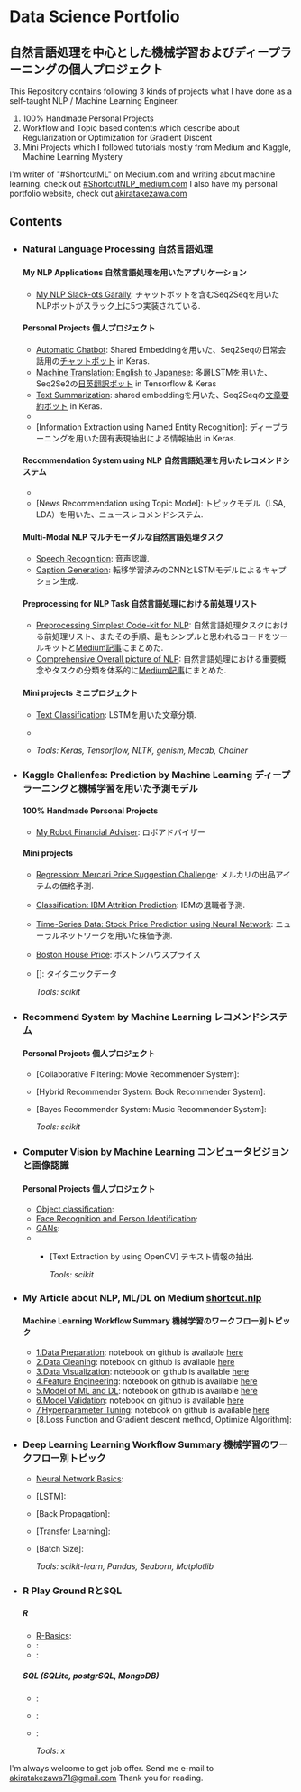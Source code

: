 # Data Science Portfolio
## 自然言語処理を中心とした機械学習およびディープラーニングの個人プロジェクト
This Repository contains following 3 kinds of projects what I have done as a self-taught NLP / Machine Learning Engineer.
1. 100% Handmade Personal Projects
2. Workflow and Topic based contents which describe about Regularization or Optimization for Gradient Discent
3. Mini Projects which I followed tutorials mostly from Medium and Kaggle, Machine Learning Mystery

I'm writer of "#ShortcutML" on Medium.com and writing about machine learning. check out [#ShortcutNLP_medium.com](https://medium.com/shortcutnlp)
I also have my personal portfolio website, check out [akiratakezawa.com](https://www.resume.id/samurainote/works)


## Contents

- ### Natural Language Processing 自然言語処理

	#### My NLP Applications 自然言語処理を用いたアプリケーション
	- [My NLP Slack-ots Garally](https://myseq2seqbotplaygroud.slack.com/messages/DGCP3A6QL/?): チャットボットを含むSeq2Seqを用いたNLPボットがスラック上に5つ実装されている.
	#### Personal Projects 個人プロジェクト
	- [Automatic Chatbot](https://github.com/samurainote/chatbot_slack_keras): Shared Embeddingを用いた、Seq2Seqの日常会話用の[チャットボット]() in Keras.
	- [Machine Translation: English to Japanese](https://github.com/samurainote/chatbot_slack_keras): 多層LSTMを用いた、Seq2Se2の[日英翻訳ボット]() in Tensorflow & Keras
	- [Text Summarization](https://github.com/samurainote/AbstractTextSummarization_Seq2Seq_Chainer): shared embeddingを用いた、Seq2Seqの[文章要約ボット]() in Keras.
	- [Sentiment Analysis using RNN]: 転移学習を用いた感情分析.
	- [Information Extraction using Named Entity Recognition]: ディープラーニングを用いた固有表現抽出による情報抽出 in Keras.
  #### Recommendation System using NLP 自然言語処理を用いたレコメンドシステム
	- [Movie Contents Based Recommendation using Deep Learning]: RNNモデルによる映画レコメンドシステム.
	- [News Recommendation using Topic Model]: トピックモデル（LSA, LDA）を用いた、ニュースレコメンドシステム.
	#### Multi-Modal NLP マルチモーダルな自然言語処理タスク
	- [Speech Recognition](): 音声認識.
	- [Caption Generation](): 転移学習済みのCNNとLSTMモデルによるキャプション生成.
  #### Preprocessing for NLP Task 自然言語処理における前処理リスト
	- [Preprocessing Simplest Code-kit for NLP](https://github.com/samurainote/nlp_preprocessing_tool-kit): 自然言語処理タスクにおける前処理リスト、またその手順、最もシンプルと思われるコードをツールキットと[Medium記事](https://medium.com/shortcutnlp/the-comprehensive-nlp-preprocessing-list-and-simplest-code-kit-shortcutnlp-7a6f7a8963b9)にまとめた.
	- [Comprehensive Overall picture of NLP](https://medium.com/shortcutnlp/a-comprehensive-overall-picture-of-nlp-in-2019-shortcutnlp-e661b5726511): 自然言語処理における重要概念やタスクの分類を体系的に[Medium記事](https://medium.com/shortcutnlp/a-comprehensive-overall-picture-of-nlp-in-2019-shortcutnlp-e661b5726511)にまとめた.
	#### Mini projects ミニプロジェクト
	- [Text Classification](https://github.com/samurainote/Text_Classification_LSTM_Chainer/blob/master/code/main_code.ipynb): LSTMを用いた文章分類.
	- [Spam Filter]: スパムフィルター.
	- [Author Identification]: 著者判定.

		_Tools: Keras, Tensorflow, NLTK, genism, Mecab, Chainer_


- ### Kaggle Challenfes: Prediction by Machine Learning ディープラーニングと機械学習を用いた予測モデル

	#### 100% Handmade Personal Projects
	- [My Robot Financial Adviser](): ロボアドバイザー
	#### Mini projects
	- [Regression: Mercari Price Suggestion Challenge](https://github.com/samurainote/mercari_price_prediction): メルカリの出品アイテムの価格予測.
	- [Classification: IBM Attrition Prediction](https://github.com/samurainote/ibm_attrition_classification): IBMの退職者予測.
	- [Time-Series Data: Stock Price Prediction using Neural Network](https://github.com/samurainote/Simple_Neural_Network_for_stock_price_prediction): ニューラルネットワークを用いた株価予測.
	- [Boston House Price](https://github.com/samurainote/Boston_House_Price_with_Linear_Regression/blob/master/Boston_House_Price_with_Linear_Regression.ipynb): ボストンハウスプライス
	- []: タイタニックデータ

		_Tools: scikit_


- ### Recommend System by Machine Learning レコメンドシステム

	#### Personal Projects 個人プロジェクト
	- [Collaborative Filtering: Movie Recommender System]:
	- [Hybrid Recommender System: Book Recommender System]:
	- [Bayes Recommender System: Music Recommender System]:

		_Tools: scikit_


- ### Computer Vision by Machine Learning コンピュータビジョンと画像認識

	#### Personal Projects 個人プロジェクト
	- [Object classification](https://github.com/samurainote/Image_Classifier_Dog_or_Cat_with_Keras/blob/master/dogvscat.ipynb):
	- [Face Recognition and Person Identification](https://github.com/samurainote/Face_Detection_with_OpenCV/blob/master/Face%20Detection.ipynb):
	- [GANs](https://github.com/samurainote/GANs_Pytorch):
  - [Dog or Cat by CNN]: CNNモデルを用いた犬と猫のバイナリ分類問題.
	- [Text Extraction by using OpenCV] テキスト情報の抽出.

		_Tools: scikit_


- ### My Article about NLP, ML/DL on Medium [shortcut.nlp](https://medium.com/shortcutnlp)

  #### Machine Learning Workflow Summary 機械学習のワークフロー別トピック
	- [1.Data Preparation](https://medium.com/@akiratakezawa/01-data-preparation-scraping-data-from-medium-and-storing-in-sql-79083029f828): notebook on github is available [here]()
	- [2.Data Cleaning](https://medium.com/@akiratakezawa/04-data-cleaning-if-you-feed-better-ml-reply-better-to-your-task-d688f9137022): notebook on github is available [here](https://github.com/samurainote/Data-Cleaning)
	- [3.Data Visualization](https://medium.com/@akiratakezawa/03-data-visualization-show-your-skill-of-storytelling-from-data-a50c8818c2db): notebook on github is available [here]()
	- [4.Feature Engineering](https://medium.com/@akiratakezawa/02-feature-engineering-principles-for-choosing-right-features-2503c9bd857): notebook on github is available [here]()
	- [5.Model of ML and DL](https://medium.com/@akiratakezawa/05-model-application-how-to-compare-and-choose-the-best-ml-model-b7cfff804c08): notebook on github is available [here]()
	- [6.Model Validation](http://bit.ly/2DjTvBZ): notebook on github is available [here]()
	- [7.Hyperparameter Tuning](https://medium.com/@akiratakezawa/07-hyperparameter-tuning-a-final-method-to-improve-model-accuracy-b98ba860f2a6): notebook on github is available [here]()
	- [8.Loss Function and Gradient descent method, Optimize Algorithm]:

- ### Deep Learning Learning Workflow Summary 機械学習のワークフロー別トピック

	- [Neural Network Basics](https://github.com/samurainote/Neural_Network_from_scratch):
	- [LSTM]:
	- [Back Propagation]:
	- [Transfer Learning]:
	- [Batch Size]:

		_Tools: scikit-learn, Pandas, Seaborn, Matplotlib_

- ### R Play Ground RとSQL

	##### R
	- [R-Basics](https://github.com/samurainote/R-Basics):
	- []():
	- []():
	##### SQL (SQLite, postgrSQL, MongoDB)
	- []():
	- []():
	- []():

		_Tools: x_


I'm always welcome to get job offer. Send me e-mail to akiratakezawa71@gmail.com
Thank you for reading.
